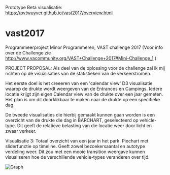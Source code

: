 Prototype Beta visualisatie:  https://pvtwuyver.github.io/vast2017/overview.html
# vast2017
Programmeerproject Minor Programmeren, VAST challenge 2017
(Voor info over de Challenge zie http://www.vacommunity.org/VAST+Challenge+2017#Mini-Challenge_1 )

PROJECT PROPOSAL:
Als deel van de oplossing voor de challenge zal ik mij richten op de visualisaties van de statistieken van de verkeerstromen.

Het eerste doel is het creeeren van een 'calendar view' D3 visualisatie waarop de drukte wordt weergeven van de Entrances en Campings.
Iedere locatie krijgt zijn eigen Calendar view van de drukte over een jaar gemeten. Het plan is om dit doorklikbaar te maken naar de drukte op een specifieke dag.

De tweede visualisaties die hierbij gemaakt kunnen gaan worden is een overzicht van de drukte die dag in BARCHART, geselecteerd op vehicle-type. Dit geeft de relatieve belasting van die locatie weer door licht en zwaar verkeer.

Visualisatie 3:
Totaal overzicht van een jaar in het park. Piechart met sliderfunctie op timeline. Geeft zowel bezoekersaantal en autotype verdeling weer. Dit zou met een mooie transition weergave kunnen visualiseren hoe de verschillende vehicle-types veranderen over tijd.

![Graph](https://github.com/Pvtwuyver/vast2017/doc/scetch.jpeg)

